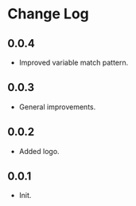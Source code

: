 # Change Log


## 0.0.4
- Improved variable match pattern.

## 0.0.3
- General improvements.

## 0.0.2 
- Added logo.

## 0.0.1 
- Init.
